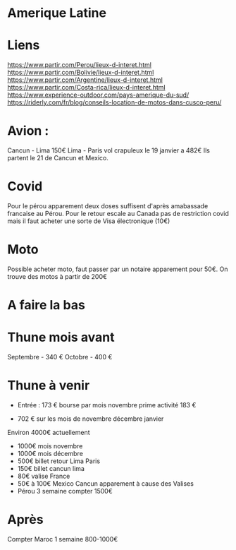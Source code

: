 # Amerique Latine

# Liens
https://www.partir.com/Perou/lieux-d-interet.html
https://www.partir.com/Bolivie/lieux-d-interet.html
https://www.partir.com/Argentine/lieux-d-interet.html
https://www.partir.com/Costa-rica/lieux-d-interet.html
https://www.experience-outdoor.com/pays-amerique-du-sud/
https://riderly.com/fr/blog/conseils-location-de-motos-dans-cusco-peru/

# Avion :

Cancun - Lima 150€
Lima - Paris vol crapuleux le 19 janvier a 482€
Ils partent le 21 de Cancun et Mexico.

# Covid

Pour le pérou apparement deux doses suffisent d'après amabassade francaise au Pérou. 
Pour le retour escale au Canada pas de restriction covid mais il faut acheter une sorte de Visa électronique (10€)

# Moto 
Possible acheter moto, faut passer par un notaire apparement pour 50€. 
On trouve des motos à partir de 200€

# A faire la bas


# Thune mois avant

Septembre - 340 €
Octobre - 400 €


# Thune à venir

- Entrée : 
173 € bourse par mois
novembre prime activité 183 €

+ 702 € sur les mois de novembre décembre janvier

Environ 4000€ actuellement
- 1000€ mois novembre
- 1000€ mois décembre
- 500€ billet retour Lima Paris
- 150€ billet cancun lima
- 80€ valise France
- 50€ à 100€ Mexico Cancun apparement à cause des Valises
- Pérou 3 semaine compter 1500€

# Après

Compter Maroc 1 semaine 800-1000€